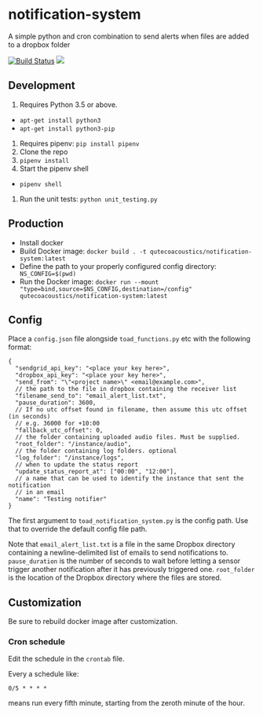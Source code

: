 # notification-system
A simple python and cron combination to send alerts when files are added to a dropbox folder


[![Build Status](https://travis-ci.org/QutEcoacoustics/notification-system.svg?branch=master)](https://travis-ci.org/QutEcoacoustics/notification-system)
[![](https://images.microbadger.com/badges/version/qutecoacoustics/notification-system.svg)](https://microbadger.com/images/qutecoacoustics/notification-system "Get your own version badge on microbadger.com")


## Development

1. Requires Python 3.5 or above.
  - `apt-get install python3`
  - `apt-get install python3-pip`
1. Requires pipenv:
  `pip install pipenv`
1. Clone the repo
1. `pipenv install`
1. Start the pipenv shell
  - `pipenv shell`
1. Run the unit tests: `python unit_testing.py`

## Production

- Install docker
- Build Docker image: `docker build . -t qutecoacoustics/notification-system:latest`
- Define the path to your properly configured config directory:
  ` NS_CONFIG=$(pwd)`
- Run the Docker image: `docker run --mount "type=bind,source=$NS_CONFIG,destination=/config" qutecoacoustics/notification-system:latest`

## Config

Place a `config.json` file alongside `toad_functions.py` etc with the following format:
```
{
  "sendgrid_api_key": "<place your key here>",
  "dropbox_api_key": "<place your key here>",
  "send_from": "\"<project name>\" <email@example.com>",
  // the path to the file in dropbox containing the receiver list
  "filename_send_to": "email_alert_list.txt",
  "pause_duration": 3600,
  // If no utc offset found in filename, then assume this utc offset (in seconds)
  // e.g. 36000 for +10:00
  "fallback_utc_offset": 0,
  // the folder containing uploaded audio files. Must be supplied.
  "root_folder": "/instance/audio",
  // the folder containing log folders. optional
  "log_folder": "/instance/logs",
  // when to update the status report
  "update_status_report_at": ["00:00", "12:00"],
  // a name that can be used to identify the instance that sent the notification
  // in an email
  "name": "Testing notifier"
}
```

The first argument to `toad_notification_system.py` is the config path. Use that
to override the default config file path.

Note that `email_alert_list.txt` is a file in the same Dropbox directory containing a newline-delimited list of emails to send notifications to.
`pause_duration` is the number of seconds to wait before letting a sensor trigger another notification after it has previously triggered one.
`root_folder` is the location of the Dropbox directory where the files are stored.

## Customization

Be sure to rebuild docker image after customization.

### Cron schedule

Edit the schedule in the `crontab` file.

Every a schedule like: 

```
0/5 * * * *
```

means run every fifth minute, starting from the zeroth minute of the hour.
